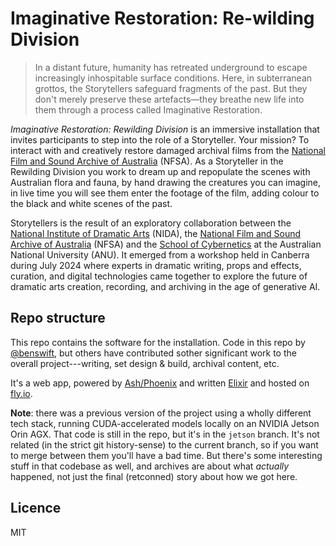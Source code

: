 # Imaginative Restoration: Re-wilding Division

> In a distant future, humanity has retreated underground to escape increasingly
> inhospitable surface conditions. Here, in subterranean grottos, the
> Storytellers safeguard fragments of the past. But they don't merely preserve
> these artefacts—they breathe new life into them through a process called
> Imaginative Restoration.

_Imaginative Restoration: Rewilding Division_ is an immersive installation that
invites participants to step into the role of a Storyteller. Your mission? To
interact with and creatively restore damaged archival films from the
[National Film and Sound Archive of Australia](https://www.nfsa.gov.au/) (NFSA).
As a Storyteller in the Rewilding Division you work to dream up and repopulate
the scenes with Australian flora and fauna, by hand drawing the creatures you
can imagine, in live time you will see them enter the footage of the film,
adding colour to the black and white scenes of the past.

Storytellers is the result of an exploratory collaboration between the
[National Institute of Dramatic Arts](https://www.nida.edu.au) (NIDA), the
[National Film and Sound Archive of Australia](https://www.nfsa.gov.au/) (NFSA)
and the [School of Cybernetics](https://cybernetics.anu.edu.au) at the
Australian National University (ANU). It emerged from a workshop held in
Canberra during July 2024 where experts in dramatic writing, props and effects,
curation, and digital technologies came together to explore the future of
dramatic arts creation, recording, and archiving in the age of generative AI.

## Repo structure

This repo contains the software for the installation. Code in this repo by
[@benswift](https://github.com/benswift), but others have contributed sother
significant work to the overall project---writing, set design & build, archival
content, etc.

It's a web app, powered by
[Ash/Phoenix](https://hexdocs.pm/ash_phoenix/readme.html) and written
[Elixir](https://elixir-lang.org) and hosted on [fly.io](https://fly.io).

**Note**: there was a previous version of the project using a wholly different
tech stack, running CUDA-accelerated models locally on an NVIDIA Jetson Orin
AGX. That code is still in the repo, but it's in the `jetson` branch. It's not
related (in the strict git history-sense) to the current branch, so if you want
to merge between them you'll have a bad time. But there's some interesting stuff
in that codebase as well, and archives are about what _actually_ happened, not
just the final (retconned) story about how we got here.

## Licence

MIT
